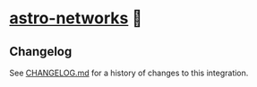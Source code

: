 # [astro-networks] 🚠

[astro-networks]: https://npmjs.org/astro-networks

## Changelog

See [CHANGELOG.md](CHANGELOG.md) for a history of changes to this integration.

